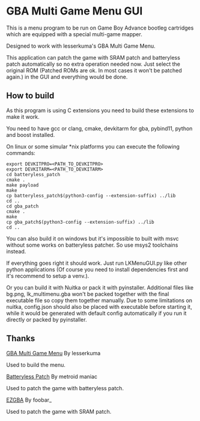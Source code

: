 # GBA Multi Game Menu  GUI

This is a menu program to be run on Game Boy Advance bootleg cartridges which are equipped with a special multi-game
mapper.

Designed to work with lesserkuma's GBA Multi Game Menu.

This application can patch the game with SRAM patch and batteryless patch automatically so no extra operation needed
now. Just select the original ROM (Patched ROMs are ok. In most cases it won't be patched again.) in the GUI and
everything would be done.

## How to build

As this program is using C extensions you need to build these extensions to make it work.

You need to have gcc or clang, cmake, devkitarm for gba, pybind11, python and boost installed.

On linux or some simular *nix platforms you can execute the following commands:

```shell
export DEVKITPRO=<PATH_TO_DEVKITPRO>
export DEVKITARM=<PATH_TO_DEVKITARM>
cd batteryless_patch
cmake .
make payload
make
cp batteryless_patch$(python3-config --extension-suffix) ../lib
cd ..
cd gba_patch
cmake .
make
cp gba_patch$(python3-config --extension-suffix) ../lib
cd ..
```

You can also build it on windows but it's impossible to built with msvc without some works on batteryless patcher. So use msys2 toolchains instead.

If everything goes right it should work. Just run LKMenuGUI.py like other python applications (Of course you need to install dependencies first and it's recommend to setup a venv.).

Or you can build it with Nuitka or pack it with pyinstaller. Additional files like bg.png, lk_multimenu.gba won't be packed together with the final executable file so copy them together manually. Due to some limitations on nuitka, config.json should also be placed with executable before starting it, while it would be generated with default config automatically if you run it directly or packed by pyinstaller.

## Thanks

[GBA Multi Game Menu](https://github.com/lesserkuma/GBA_MultiMenu) By lesserkuma

Used to build the menu.

[Batteryless Patch](https://github.com/metroid-maniac/gba-auto-batteryless-patcher) By metroid maniac

Used to patch the game with batteryless patch.

[EZGBA](https://gbatemp.net/threads/release-ezgba-v0-1-0a-an-ez4-compatible-rom-patcher.395464/) By foobar_

Used to patch the game with SRAM patch.
